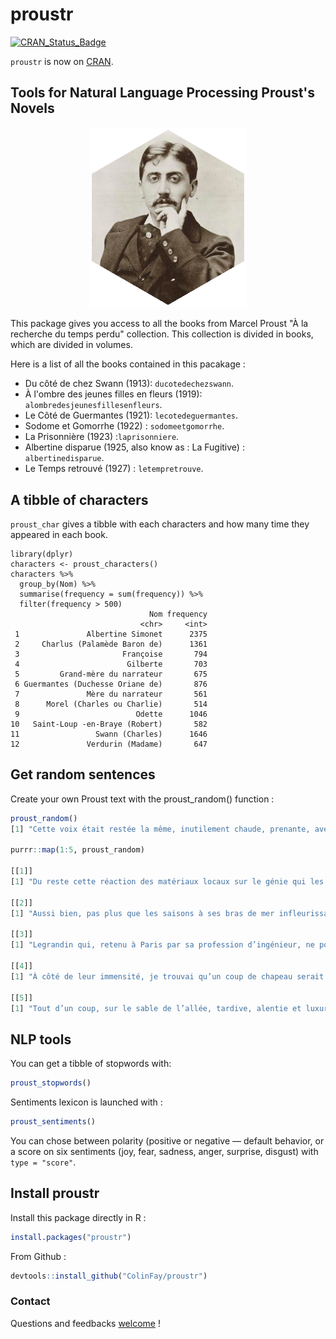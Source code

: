 # proustr

[![CRAN_Status_Badge](http://www.r-pkg.org/badges/version/proustr)](https://cran.r-project.org/package=proustr)

`proustr` is now on [CRAN](https://cran.r-project.org/web/packages/proustr/index.html). 

## Tools for Natural Language Processing Proust's Novels

<p align = "center"><img src="https://github.com/ColinFay/proustr/blob/master/proustr_hex.png?raw=true" width = "250"></p>

This package gives you access to all the books from Marcel Proust "À la recherche du temps perdu" collection. This collection is divided in books, which are divided in volumes. 

Here is a list of all the books contained in this pacakage : 

+ Du côté de chez Swann (1913): `ducotedechezswann`. 
+ À l'ombre des jeunes filles en fleurs (1919): `alombredesjeunesfillesenfleurs`.
+ Le Côté de Guermantes (1921): `lecotedeguermantes`.
+ Sodome et Gomorrhe (1922) : `sodomeetgomorrhe`.
+ La Prisonnière (1923) :`laprisonniere`.
+ Albertine disparue (1925, also know as : La Fugitive) : `albertinedisparue`.
+ Le Temps retrouvé (1927) : `letempretrouve`.

## A tibble of characters 

`proust_char` gives a tibble with each characters and how many time they appeared in each book. 

```
library(dplyr)
characters <- proust_characters()
characters %>%  
  group_by(Nom) %>%
  summarise(frequency = sum(frequency)) %>%
  filter(frequency > 500)
                               Nom frequency
                             <chr>     <int>
 1               Albertine Simonet      2375
 2     Charlus (Palamède Baron de)      1361
 3                       Françoise       794
 4                        Gilberte       703
 5         Grand-mère du narrateur       675
 6 Guermantes (Duchesse Oriane de)       876
 7               Mère du narrateur       561
 8      Morel (Charles ou Charlie)       514
 9                          Odette      1046
10   Saint-Loup -en-Braye (Robert)       582
11                 Swann (Charles)      1646
12               Verdurin (Madame)       647
```

## Get random sentences 

Create your own Proust text with the proust_random() function : 

```r
proust_random()
[1] "Cette voix était restée la même, inutilement chaude, prenante, avec un rien d’accent anglais."

purrr::map(1:5, proust_random)

[[1]]
[1] "Du reste cette réaction des matériaux locaux sur le génie qui les utilise et à qui elle donne plus de verdeur ne rend pas l’œuvre moins individuelle, et que ce soit celle d’un architecte, d’un ébéniste, ou d’un musicien, elle ne reflète pas moins minutieusement les traits les plus subtils de la personnalité de l’artiste, parce qu’il a été forcé de travailler dans la pierre meulière de Senlis ou le grès rouge de Strasbourg, qu’il a respecté les nœuds particuliers au frêne, qu’il a tenu compte dans son écriture des ressources et des limites, de la sonorité, des possibilités, de la flûte ou de l’alto."

[[2]]
[1] "Aussi bien, pas plus que les saisons à ses bras de mer infleurissables, les modernes années n’apportent de changement à la cité gothique ; je le savais, je ne pouvais l’imaginer, mais voilà ce que je voulais contempler, de ce même désir qui jadis, quand j’étais enfant, dans l’ardeur même du départ, avait brisé en moi la force de partir ; je voulais me trouver face à face avec mes imaginations vénitiennes ; voir comment cette mer divisée enserrait de ses méandres, comme les replis du fleuve Océan, une civilisation urbaine et raffinée, mais qui, isolée par leur ceinture azurée, s’était développée à part, avait eu à part ses écoles de peinture et d’architecture ; admirer ce jardin fabuleux de fruits et d’oiseaux de pierre de couleur, fleuri au milieu de la mer, qui venait le rafraîchir, frappait de son flux le fût des colonnes et, sur le puissant relief des chapiteaux, comme un regard de sombre azur qui veille dans l’ombre, posait par taches et fait remuer perpétuellement la lumière. Ne doutant pas que ce fût pour montrer qu’ils n’étaient pas intimidés par les titres, elle souhaitait d’imiter leur fierté, mais n’avait pas bien saisi par quelle forme grammaticale elle se traduisait."

[[3]]
[1] "Legrandin qui, retenu à Paris par sa profession d’ingénieur, ne pouvait, en dehors des grandes vacances, venir à sa propriété de Combray que du samedi soir au lundi matin. » Il avait bien pensé dans sa tendresse paternelle et pour émouvoir son fils à faire venir  l’instrument. Il me parla de la grande chaleur qu’il faisait ces jours-ci, mais, bien qu’il fût lettré et eût pu s’exprimer en bon français, il me dit : « Vous ne souffrez pas de cette hyperthermie ?"

[[4]]
[1] "À côté de leur immensité, je trouvai qu’un coup de chapeau serait mesquin et pourrait faire supposer à mon oncle que je ne me croyais pas tenu envers lui à plus qu’à une banale politesse. Comme ce n’était pas un lundi, nous ne savions pas si nous trouverions Mme Verdurin, car sauf ce jour-là, où elle recevait, il était imprudent d’aller la voir à l’improviste. Les mêmes noms de lieux, si troublants pour moi jadis que le simple Annuaire des Châteaux, feuilleté au chapitre du département de la Manche, me causait autant d’émotion que l’Indicateur des chemins de fer, m’étaient devenus si familiers que cet indicateur même, j’aurais pu le consulter, à la page Balbec-Douville par Doncières, avec la même heureuse tranquillité qu’un dictionnaire d’adresses. » Et elle dit à son institutrice de se dépêcher. — Mais, lui dis-je, est-ce que cela n’ennuie pas votre père ? — Pas le moins du monde. — Cependant, il avait peur que cela ne semble bizarre à cause de cet anniversaire. — Qu’est-ce que cela peut me faire ce que les autres pensent ?"

[[5]]
[1] "Tout d’un coup, sur le sable de l’allée, tardive, alentie et luxuriante comme la plus belle fleur et qui ne s’ouvrirait qu’à midi, Mme Swann apparaissait, épanouissant autour d’elle une toilette toujours différente mais que je me rappelle surtout mauve ; puis elle hissait et déployait sur un long pédoncule, au moment de sa plus complète irradiation, le pavillon de soie d’une large ombrelle de la même nuance que l’effeuillaison des pétales de sa robe. Comment ? Derrière la barrière parfumée que lui faisait la beauté choisie, il était isolé au milieu d’un salon comme au milieu d’une salle de spectacle dans une loge et, quand on venait le saluer, au travers pour ainsi dire de la beauté de sa compagne, il était excusable de répondre fort brièvement et sans s’interrompre de parler à une femme. Elle et son mari furent, d’ailleurs, ainsi que le prince d’Agrigente, invités à ce dîner, que Mme Bontemps et Cottard eurent deux manières de raconter, selon les personnes à qui ils s’adressaient. Huit jours avant les Rogations !"
```

## NLP tools 

You can get a tibble of stopwords with: 

``` r
proust_stopwords()
```

Sentiments lexicon is launched with : 

``` r
proust_sentiments()
```

You can chose between polarity (positive or negative — default behavior, or a score on six sentiments (joy, fear, sadness, anger, surprise, disgust) with `type = "score"`.

## Install proustr

Install this package directly in R : 

``` r
install.packages("proustr")
```

From Github :

``` r
devtools::install_github("ColinFay/proustr")
```

### Contact

Questions and feedbacks [welcome](mailto:contact@colinfay.me) !
